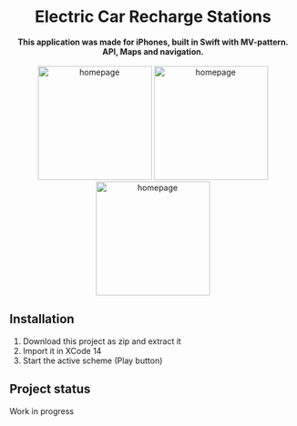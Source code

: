 <h1 align="center">Electric Car Recharge Stations</h1>
<p align="center"><strong>This application was made for iPhones, built in Swift with MV-pattern. API, Maps and navigation.</strong>
<br><br><img src="https://user-images.githubusercontent.com/90385724/197274212-f6001c1f-1a0f-4996-8c3b-7cef92219fd0.png" alt="homepage" width="200" flex=1/> <img src="https://user-images.githubusercontent.com/90385724/197274206-a9ecaa34-a2f5-471b-a5e5-be06358fe377.png" alt="homepage" width="200" flex=1/> <img src="https://user-images.githubusercontent.com/90385724/197274200-71f29118-ebdb-4c57-a911-10afca8b7a74.png" alt="homepage" width="200" flex=1/> </p>

<h2>Installation</h2>

1. Download this project as zip and extract it
2. Import it in XCode 14
3. Start the active scheme (Play button)

<h2>Project status</h2>
Work in progress

